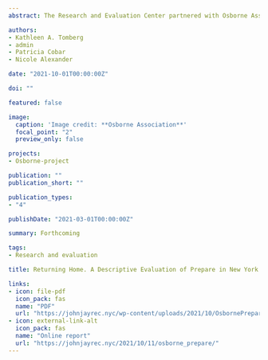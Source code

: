 ```yaml
---
abstract: The Research and Evaluation Center partnered with Osborne Association to evaluate a program aimed to improve relationships between formerly incarcerated fathers and their children using a family-centered approach. The research team’s findings suggest Prepare was successful in helping individuals reconnect with their children and families and obtaining employment. Participants had almost universally positive things to say about Prepare. Feedback included high levels of satisfaction with the services, information, and support they received from the program.

authors:
- Kathleen A. Tomberg
- admin
- Patricia Cobar
- Nicole Alexander

date: "2021-10-01T00:00:00Z"

doi: ""

featured: false

image:
  caption: 'Image credit: **Osborne Association**'
  focal_point: "2"
  preview_only: false

projects:
- Osborne-project

publication: ""
publication_short: ""

publication_types:
- "4"

publishDate: "2021-03-01T00:00:00Z"

summary: Forthcoming

tags:
- Research and evaluation

title: Returning Home. A Descriptive Evaluation of Prepare in New York City.

links:
- icon: file-pdf
  icon_pack: fas
  name: "PDF"
  url: "https://johnjayrec.nyc/wp-content/uploads/2021/10/OsbornePrepare2021.pdf"
- icon: external-link-alt
  icon_pack: fas
  name: "Online report"
  url: "https://johnjayrec.nyc/2021/10/11/osborne_prepare/"
---
```



